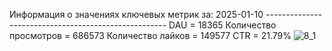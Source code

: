 Информация о значениях ключевых метрик за: 2025-01-10
        -----------------------------------------------------
        DAU = 18365
        Количество просмотров = 686573
        Количество лайков = 149577
        CTR = 21.79%
![8_1](https://github.com/user-attachments/assets/2cfe11e1-4c9f-4353-9a70-c9bf7f76cd8b)
